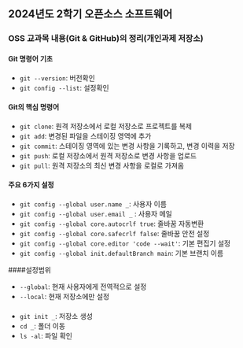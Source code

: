 ## 2024년도 2학기 오픈소스 소프트웨어
### OSS 교과목 내용(Git & GitHub)의 정리(개인과제 저장소)

#### Git 명령어 기초
- `git --version`: 버전확인
- `git config --list`: 설정확인

#### Git의 핵심 명령어
- `git clone`: 원격 저장소에서 로컬 저장소로 프로젝트를 복제
- `git add`: 변경된 파일을 스테이징 영역에 추가
- `git commit`: 스테이징 영역에 있는 변경 사항을 기록하고, 변경 이력을 저장
- `git push`: 로컬 저장소에서 원격 저장소로 변경 사항을 업로드
- `git pull`: 원격 저장소의 최신 변경 사항을 로컬로 가져옴

#### 주요 6가지 설정
- `git config --global user.name _`: 사용자 이름
- `git config --global user.email _` : 사용자 메일
- `git config --global core.autocrlf true`: 줄바꿈 자동변환
- `git config --global core.safecrlf false`: 줄바꿈 안전 설정
- `git config --global core.editor 'code --wait'`: 기본 편집기 설정
- `git config --global init.defaultBranch main`: 기본 브랜치 이름

####설정범위
- `--global`: 현재 사용자에게 전역적으로 설정
- `--local`: 현재 저장소에만 설정

####
- `git init _`: 저장소 생성
- `cd _`: 폴더 이동
- `ls -al`: 파일 확인
